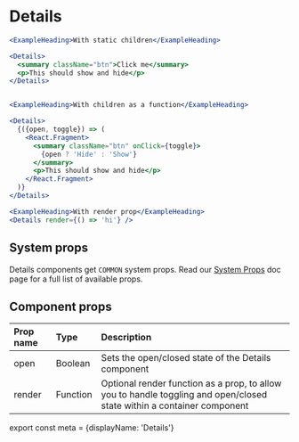 
# Details

```.jsx
<ExampleHeading>With static children</ExampleHeading>

<Details>
  <summary className="btn">Click me</summary>
  <p>This should show and hide</p>
</Details>


<ExampleHeading>With children as a function</ExampleHeading>

<Details>
  {({open, toggle}) => (
    <React.Fragment>
      <summary className="btn" onClick={toggle}>
        {open ? 'Hide' : 'Show'}
      </summary>
      <p>This should show and hide</p>
    </React.Fragment>
  )}
</Details>

<ExampleHeading>With render prop</ExampleHeading>
<Details render={() => 'hi'} />
```

## System props

Details components get `COMMON` system props. Read our [System Props](/system-props) doc page for a full list of available props.

## Component props

| Prop name | Type | Description |
| :- | :- | :- |
| open | Boolean | Sets the open/closed state of the Details component |
| render | Function | Optional render function as a prop, to allow you to handle toggling and open/closed state within a container component

export const meta = {displayName: 'Details'}
